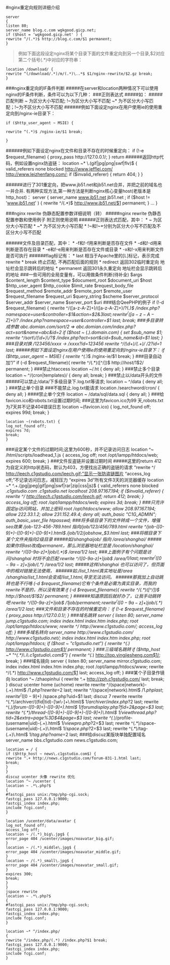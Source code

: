 #nginx重定向规则详细介绍

    server 
    { 
    listen 80; 
    server_name blog.c.com wgkgood.gicp.net; 
    if ($host = ‘wgkgood.gicp.net' ) { 
    rewrite ^/(.*)$ http://blog.c.com/$1 permanent; 
    } 

>例如下面这段设定nginx将某个目录下面的文件重定向到另一个目录,$2对应第二个括号(.*)中对应的字符串：

    location /download/ {
    rewrite ^(/download/.*)/m/(.*)\..*$ $1/nginx-rewrite/$2.gz break;
    }
###nginx重定向的IF条件判断
#####在server和location两种情况下可以使用nginx的IF条件判断，条件可以为以下几种：
###正则表达式
#####如：
#####匹配判断
    ~ 为区分大小写匹配; !~为区分大小写不匹配
    ~* 为不区分大小写匹配；!~为不区分大小写不匹配
######例如下面设定nginx在用户使用ie的使用重定向到/nginx-ie目录下：

    if ($http_user_agent ~ MSIE) {

    rewrite ^(.*)$ /nginx-ie/$1 break;

    }

######例如下面设定nginx在文件和目录不存在的时候重定向：
    if (!-e $request_filename) {
    proxy_pass http://127.0.0.1/;
    }
    return
######返回http代码，例如设置nginx防盗链：
    location ~* \.(gif|jpg|png|swf|flv)$ {
    valid_referers none blocked http://www.jefflei.com/ http://www.leizhenfang.com/;
    if ($invalid_referer) {
    return 404;
    }
    }



######进行了301重定向，把www.jb51.net和jb51.net合并，并把之前的域名也一并合并. 有两种实现方法,第一种方法是判断nginx核心变量host(老版本是http_host)：
    server {
    server_name www.jb51.net jb51.net ;
    if ($host != 'www.jb51.net' ) {
    rewrite ^/(.*)$ http://www.jb51.net/$1 permanent;
    }
    ...
    }


###nginx rewrite 伪静态配置参数详细说明（转）
#####nginx rewrite 伪静态配置参数和使用例子 附正则使用说明
######正则表达式匹配，其中：
    * ~ 为区分大小写匹配
    * ~* 为不区分大小写匹配
    * !~和!~*分别为区分大小写不匹配及不区分大小写不匹配

######文件及目录匹配，其中：
    * -f和!-f用来判断是否存在文件
    * -d和!-d用来判断是否存在目录
    * -e和!-e用来判断是否存在文件或目录
    * -x和!-x用来判断文件是否可执行
######flag标记有：
    * last 相当于Apache里的[L]标记，表示完成rewrite
    * break 终止匹配, 不再匹配后面的规则
    * redirect 返回302临时重定向 地址栏会显示跳转后的地址
    * permanent 返回301永久重定向 地址栏会显示跳转后的地址
###一些可用的全局变量有，可以用做条件判断(待补全)
    $args
    $content_length
    $content_type
    $document_root
    $document_uri
    $host
    $http_user_agent
    $http_cookie
    $limit_rate
    $request_body_file
    $request_method
    $remote_addr
    $remote_port
    $remote_user
    $request_filename
    $request_uri
    $query_string
    $scheme
    $server_protocol
    $server_addr
    $server_name
    $server_port
    $uri
###结合QeePHP的例子
    if (!-d $request_filename) {
    rewrite ^/([a-z-A-Z]+)/([a-z-A-Z]+)/?(.*)$ /index.php?namespace=user&controller=$1&action=$2&$3 last;
    rewrite ^/([a-z-A-Z]+)/?$ /index.php?namespace=user&controller=$1 last;
    break;
###多目录转成参数
    abc.domian.com/sort/2 => abc.domian.com/index.php?act=sort&name=abc&id=2
    if ($host ~* (.*)\.domain\.com) {
    set $sub_name $1;
    rewrite ^/sort\/(\d+)\/?$ /index.php?act=sort&cid=$sub_name&id=$1 last;
    }
###目录对换
    /123456/xxxx -> /xxxx?id=123456
    rewrite ^/(\d+)/(.+)/ /$2?id=$1 last;
#####例如下面设定nginx在用户使用ie的使用重定向到/nginx-ie目录下：
    if ($http_user_agent ~ MSIE) {
    rewrite ^(.*)$ /nginx-ie/$1 break;
    }
###目录自动加“/”
    if (-d $request_filename){
    rewrite ^/(.*)([^/])$ http://$host/$1$2/ permanent;
    }
###禁止htaccess
    location ~/\.ht {
    deny all;
    }
###禁止多个目录
    location ~ ^/(cron|templates)/ {
    deny all;
    break;
    }
###禁止以/data开头的文件
#####可以禁止/data/下多级目录下.log.txt等请求;
    location ~ ^/data {
    deny all;
    }
###禁止单个目录
###不能禁止.log.txt能请求
    location /searchword/cron/ {
    deny all;
    }
####禁止单个文件
    location ~ /data/sql/data.sql {
    deny all;
    }
###给favicon.ico和robots.txt设置过期时间;
###这里为favicon.ico为99 天,robots.txt为7天并不记录404错误日志
    location ~(favicon.ico) {
    log_not_found off;
    expires 99d;
    break;
    }
    
    location ~(robots.txt) {
    log_not_found off;
    expires 7d;
    break;
    }
###设定某个文件的过期时间;这里为600秒，并不记录访问日志
    location ^~ /html/scripts/loadhead_1.js {
    access_log off;
    root /opt/lampp/htdocs/web;
    expires 600;
    break;
    }
###文件反盗链并设置过期时间
#####这里的return 412 为自定义的http状态码，默认为403，方便找出正确的盗链的请求
    “rewrite ^/ http://leech.c1gstudio.com/leech.gif;”显示一张防盗链图片
    “access_log off;”不记录访问日志，减轻压力
    “expires 3d”所有文件3天的浏览器缓存
    location ~* ^.+\.(jpg|jpeg|gif|png|swf|rar|zip|css|js)$ {
    valid_referers none blocked *.c1gstudio.com *.c1gstudio.net localhost 208.97.167.194;
    if ($invalid_referer) {
    rewrite ^/ http://leech.c1gstudio.com/leech.gif;
    return 412;
    break;
    }
    access_log off;
    root /opt/lampp/htdocs/web;
    expires 3d;
    break;
    }
###只充许固定ip访问网站，并加上密码
    root /opt/htdocs/www;
    allow 208.97.167.194;
    allow 222.33.1.2;
    allow 231.152.49.4;
    deny all;
    auth_basic "C1G_ADMIN";
    auth_basic_user_file htpasswd;
###将多级目录下的文件转成一个文件，增强seo效果
    /job-123-456-789.html 指向/job/123/456/789.html
    rewrite ^/job-([0-9]+)-([0-9]+)-([0-9]+)\.html$ /job/$1/$2/jobshow_$3.html last;
###将根目录下某个文件夹指向2级目录
#####如/shanghaijob/ 指向 /area/shanghai/
#####如果你将last改成permanent，那么浏览器地址栏显是 /location/shanghai/
    rewrite ^/([0-9a-z]+)job/(.*)$ /area/$1/$2 last;
###上面例子有个问题是访问/shanghai 时将不会匹配
    rewrite ^/([0-9a-z]+)job$ /area/$1/ last;
    rewrite ^/([0-9a-z]+)job/(.*)$ /area/$1/$2 last;
#####这样/shanghai 也可以访问了，但页面中的相对链接无法使用，
######如./list_1.html真实地址是/area /shanghia/list_1.html会变成/list_1.html,导至无法访问。
######那我加上自动跳转也是不行咯
    (-d $request_filename)它有个条件是必需为真实目录，而我的rewrite不是的，所以没有效果
    if (-d $request_filename){
    rewrite ^/(.*)([^/])$ http://$host/$1$2/ permanent;
    }
######知道原因后就好办了，让我手动跳转吧
    rewrite ^/([0-9a-z]+)job$ /$1job/ permanent;
    rewrite ^/([0-9a-z]+)job/(.*)$ /area/$1/$2 last;
###文件和目录不存在的时候重定向：
    if (!-e $request_filename) {
    proxy_pass http://127.0.0.1/;
    }
###域名跳转
    server
    {
    listen 80;
    server_name jump.c1gstudio.com;
    index index.html index.htm index.php;
    root /opt/lampp/htdocs/www;
    rewrite ^/ http://www.c1gstudio.com/;
    access_log off;
    }
###多域名转向
    server_name http://www.c1gstudio.com/ http://www.c1gstudio.net/;
    index index.html index.htm index.php;
    root /opt/lampp/htdocs;
    if ($host ~ "c1gstudio\.net") {
    rewrite ^(.*) http://www.c1gstudio.com$1/ permanent;
    }
###三级域名跳转
    if ($http_host ~* "^(.*)\.i\.c1gstudio\.com$") {
    rewrite ^(.*) http://top.yingjiesheng.com$1/;
    break;
    }
###域名镜向
    server
    {
    listen 80;
    server_name mirror.c1gstudio.com;
    index index.html index.htm index.php;
    root /opt/lampp/htdocs/www;
    rewrite ^/(.*) http://www.c1gstudio.com/$1 last;
    access_log off;
    }
###某个子目录作镜向
    location ^~ /zhaopinhui {
    rewrite ^.+ http://zph.c1gstudio.com/ last;
    break;
    }
    discuz ucenter home (uchome) rewrite
    rewrite ^/(space|network)-(.+)\.html$ /$1.php?rewrite=$2 last;
    rewrite ^/(space|network)\.html$ /$1.php last;
    rewrite ^/([0-9]+)$ /space.php?uid=$1 last;
    discuz 7 rewrite
    rewrite ^(.*)/archiver/((fid|tid)-[\w\-]+\.html)$ $1/archiver/index.php?$2 last;
    rewrite ^(.*)/forum-([0-9]+)-([0-9]+)\.html$ $1/forumdisplay.php?fid=$2&page=$3 last;
    rewrite ^(.*)/thread-([0-9]+)-([0-9]+)-([0-9]+)\.html$ $1/viewthread.php?tid=$2&extra=page\%3D$4&page=$3 last;
    rewrite ^(.*)/profile-(username|uid)-(.+)\.html$ $1/viewpro.php?$2=$3 last;
    rewrite ^(.*)/space-(username|uid)-(.+)\.html$ $1/space.php?$2=$3 last;
    rewrite ^(.*)/tag-(.+)\.html$ $1/tag.php?name=$2 last;
###给discuz某版块单独配置域名
    server_name bbs.c1gstudio.com news.c1gstudio.com;
    
    location = / {
    if ($http_host ~ news\.c1gstudio.com$) {
    rewrite ^.+ http://news.c1gstudio.com/forum-831-1.html last;
    break;
    }
    }
    discuz ucenter 头像 rewrite 优化
    location ^~ /ucenter {
    location ~ .*\.php?$
    {
    #fastcgi_pass unix:/tmp/php-cgi.sock;
    fastcgi_pass 127.0.0.1:9000;
    fastcgi_index index.php;
    include fcgi.conf;
    }
    
    location /ucenter/data/avatar {
    log_not_found off;
    access_log off;
    location ~ /(.*)_big\.jpg$ {
    error_page 404 /ucenter/images/noavatar_big.gif;
    }
    location ~ /(.*)_middle\.jpg$ {
    error_page 404 /ucenter/images/noavatar_middle.gif;
    }
    location ~ /(.*)_small\.jpg$ {
    error_page 404 /ucenter/images/noavatar_small.gif;
    }
    expires 300;
    break;
    }
    }
    jspace rewrite
    location ~ .*\.php?$
    {
    #fastcgi_pass unix:/tmp/php-cgi.sock;
    fastcgi_pass 127.0.0.1:9000;
    fastcgi_index index.php;
    include fcgi.conf;
    }
    
    location ~* ^/index.php/
    {
    rewrite ^/index.php/(.*) /index.php?$1 break;
    fastcgi_pass 127.0.0.1:9000;
    fastcgi_index index.php;
    include fcgi.conf;
    }
